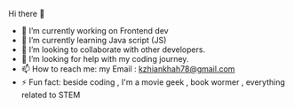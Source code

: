 Hi there 👋

- 🔭 I’m currently working on Frontend dev
- 🌱 I’m currently learning Java script (JS) 
- 👯 I’m looking to collaborate with other developers.                      
- 🤔 I’m looking for help with my coding journey.
- 📫 How to reach me:  my Email : kzhiankhah78@gmail.com
- ⚡ Fun fact: beside coding , I'm a movie geek , book wormer , everything related to STEM

